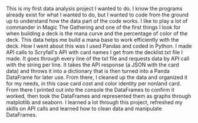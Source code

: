 This is my first data analysis project I wanted to do. I know the programs already exist for what I wanted to do, but I wanted to code from the ground up to understand how the data part of the code works. I like to play
a lot of commander in Magic The Gathering and one of the first things I look for when building a deck is the mana curve and the percentage of color of the deck. This data helps me build a mana base to work efficiently with
the deck.
How I went about this was I used Pandas and coded in Python. I made API calls to Scryfall's API with card names I get from the decklist.txt file I made. It goes through every line of the txt file and requests data by API
call with the string per line. It takes the API response (a JSON with the card data) and throws it into a dictionary that is then turned into a Panda DataFrame for later use. From there, I cleaned up the data and 
organized it for my needs, in this case card cost and color identity per nonland card. From there I printed out into the console the DataFrames to confirm it worked, then took the DataFrames and represented them as graphs
through matplotlib and seaborn. 
I learned a lot through this project, refreshed my skills on API calls and learned how to clean data and manipulate DataFrames.
